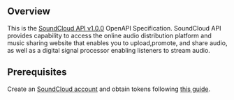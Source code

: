 ## Overview

This is the [SoundCloud API v1.0.0](https://developers.soundcloud.com/) OpenAPI Specification. SoundCloud API provides capability to access the online audio distribution platform and music sharing website that enables  you to upload,promote, and share audio, as well as a digital signal processor enabling listeners to stream audio.
## Prerequisites

  Create an [SoundCloud account](https://soundcloud.com/)  and obtain tokens following [this guide](https://developers.soundcloud.com/docs/api/guide).
